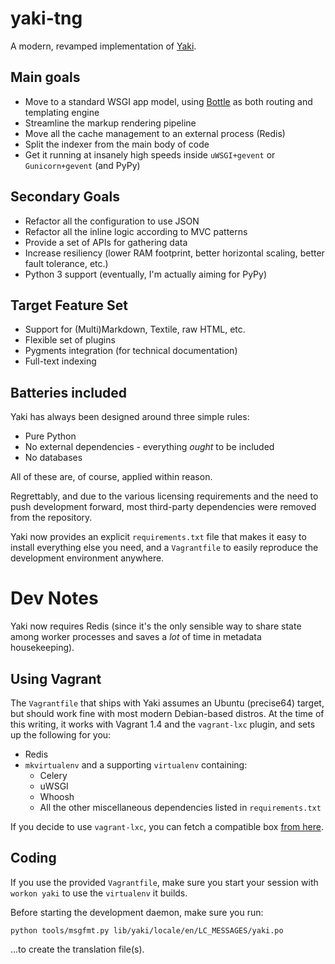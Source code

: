 yaki-tng
========

A modern, revamped implementation of [Yaki][y].

## Main goals

* Move to a standard WSGI app model, using [Bottle][b] as both routing and templating engine
* Streamline the markup rendering pipeline
* Move all the cache management to an external process (Redis)
* Split the indexer from the main body of code
* Get it running at insanely high speeds inside `uWSGI+gevent` or `Gunicorn+gevent` (and PyPy)

## Secondary Goals

* Refactor all the configuration to use JSON
* Refactor all the inline logic according to MVC patterns
* Provide a set of APIs for gathering data
* Increase resiliency (lower RAM footprint, better horizontal scaling, better fault tolerance, etc.)
* Python 3 support (eventually, I'm actually aiming for PyPy)

## Target Feature Set

* Support for (Multi)Markdown, Textile, raw HTML, etc.
* Flexible set of plugins
* Pygments integration (for technical documentation)
* Full-text indexing

## Batteries included

Yaki has always been designed around three simple rules:

* Pure Python
* No external dependencies - everything _ought_ to be included
* No databases

All of these are, of course, applied within reason.

Regrettably, and due to the various licensing requirements and the need to push development forward, most third-party dependencies were removed from the repository.

Yaki now provides an explicit `requirements.txt` file that makes it easy to install everything else you need, and a `Vagrantfile` to easily reproduce the development environment anywhere.


# Dev Notes

Yaki now requires Redis (since it's the only sensible way to share state among worker processes and saves a _lot_ of time in metadata housekeeping).

## Using Vagrant

The `Vagrantfile` that ships with Yaki assumes an Ubuntu (precise64) target, but should work fine with most modern Debian-based distros. At the time of this writing, it works with Vagrant 1.4 and the `vagrant-lxc` plugin, and sets up the following for you:

* Redis
* `mkvirtualenv` and a supporting `virtualenv` containing:
  * Celery
  * uWSGI
  * Whoosh
  * All the other miscellaneous dependencies listed in `requirements.txt`

If you decide to use `vagrant-lxc`, you can fetch a compatible box [from here](https://github.com/fgrehm/vagrant-lxc/wiki/Base-boxes#available-boxes).

## Coding

If you use the provided `Vagrantfile`, make sure you start your session with `workon yaki` to use the `virtualenv` it builds.

Before starting the development daemon, make sure you run:

    python tools/msgfmt.py lib/yaki/locale/en/LC_MESSAGES/yaki.po
    
...to create the translation file(s).

[b]: http://bottlepy.org
[y]: https://github.com/rcarmo/yaki
